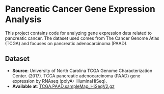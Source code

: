 # Pancreatic Cancer Gene Expression Analysis

This project contains code for analyzing gene expression data related to pancreatic cancer. The dataset used comes from The Cancer Genome Atlas (TCGA) and focuses on pancreatic adenocarcinoma (PAAD).

## Dataset

- **Source**: University of North Carolina TCGA Genome Characterization Center. (2017). TCGA pancreatic adenocarcinoma (PAAD) gene expression by RNAseq (polyA+ IlluminaHiSeq).
- **Available at**: [TCGA.PAAD.sampleMap_HiSeqV2.gz](https://tcga-xena-hub.s3.us-east-1.amazonaws.com/download/TCGA.PAAD.sampleMap%2FHiSeqV2.gz)


